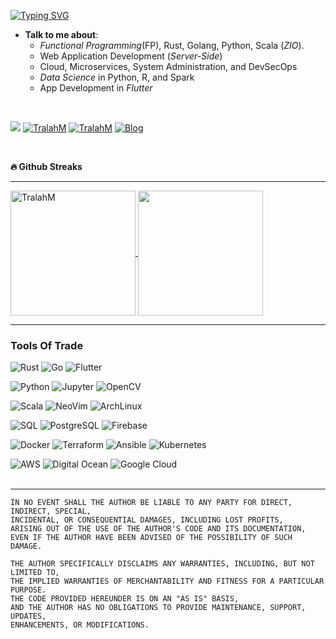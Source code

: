 [![Typing SVG](https://readme-typing-svg.demolab.com?font=Fira+Code&size=12&pause=1000&color=0EAEFF&center=true&width=435&lines=Software+Craftsman%2C+Computer+Scientist.;8%2B+years+of+Programming+Experience;Python%2C+Scala%2C+Rust%2C+Go%2C+Flutter%2C+C%2C+SQL%2C+Devops)](https://github.com/tralahm)

- **Talk to me about**:
  - _Functional Programming_(FP), Rust, Golang, Python, Scala (_ZIO_).
  - Web Application Development (_Server-Side_)
  - Cloud, Microservices, System Administration, and DevSecOps
  - _Data Science_ in Python, R, and Spark
  - App Development in _Flutter_

<br>

[![](https://img.shields.io/badge/%20-%40TralahM-grey?style=for-the-badge&logo=x)](https://x.com/TralahM)
[![TralahM](https://img.shields.io/badge/%20-Kaggle-grey.svg?style=for-the-badge&logo=kaggle)](https://kaggle.com/TralahM)
[![TralahM](https://img.shields.io/badge/%20-LinkedIn-grey.svg?style=for-the-badge&logo=linkedin)](https://linkedin.com/in/TralahM)
[![Blog](https://img.shields.io/badge/%20-Blog-grey.svg?style=for-the-badge&logo=rss)](https://tralahm.github.io)

<br/>

<b align="center">🔥 Github Streaks</b>
<br/>

<hr/>



<a href="https://gh.yabiso.novatta.co.ke/stats/?user=tralahm&theme=black-ice&hide_border=true&stroke=000000&background=0D1117&ring=0eaeff&fire=236f1b&currStreakLabel=0eaeff" target="_blank" alt="TralahM">
    <img height=200 align="center" src="https://gh.yabiso.novatta.co.ke/stats/?user=tralahm&theme=black-ice&hide_border=true&stroke=000000&background=0D1117&ring=0eaeff&fire=236f1b&currStreakLabel=0eaeff" alt="TralahM" />
  
</a>

<a href="https://github.com/TralahM" target="_blank">
  <img height=200 align="center" src="https://ghstatstek.vercel.app/api/top-langs/?username=TralahM&langs_count=14&size_weight=0.04&count_weight=0.3&title_color=0eaeff&text_color=ffffff&icon_color=0891b2&bg_color=0d1117&hide_border=true&locale=en&hide=html,css,php,tex,makefile,cmake,xslt,rpc,qmake,tsql,Emacs%20Lisp,gdb,Common%20Lisp,ruby,assembly,nix,matlab,Dockerfile,Jupyter%20Notebook,javascript,gap,roff,batchfile,smarty,procfile,Vim%20Snippet,Objective-C,m4,scheme&layout=compact&hide_progress=true" />
</a>

<br>

---

### Tools Of Trade

![Rust](https://img.shields.io/badge/-Rust-000?style=for-the-badge&logo=Rust&logoColor=980000)
![Go](https://img.shields.io/badge/-Go-000?style=for-the-badge&logo=Go)
![Flutter](https://img.shields.io/badge/-Flutter-000?style=for-the-badge&logo=Flutter&logoColor=0175C2)

![Python](https://img.shields.io/badge/-Python-000?style=for-the-badge&logo=Python)
![Jupyter](https://img.shields.io/badge/-Jupyter-000?style=for-the-badge&logo=jupyter)
![OpenCV](https://img.shields.io/badge/-OpenCV-000?style=for-the-badge&logo=opencv)

![Scala](https://img.shields.io/badge/-Scala-000?style=for-the-badge&logo=scala&logoColor=ff1512)
![NeoVim](https://img.shields.io/badge/-NeoVim-000?style=for-the-badge&logo=neovim)
![ArchLinux](https://img.shields.io/badge/-ArchLinux-000?style=for-the-badge&logo=archlinux)

![SQL](https://img.shields.io/badge/-SQL-000?style=for-the-badge&logo=MySQL&logoColor=00758F)
![PostgreSQL](https://img.shields.io/badge/-Postgresql-000?style=for-the-badge&logo=Postgresql&logoColor=336791)
![Firebase](https://img.shields.io/badge/-Firebase-000?style=for-the-badge&logo=Firebase)

![Docker](https://img.shields.io/badge/-Docker-000?style=for-the-badge&logo=Docker)
![Terraform](https://img.shields.io/badge/-Terraform-000?style=for-the-badge&logo=terraform)
![Ansible](https://img.shields.io/badge/-Ansible-000?style=for-the-badge&logo=ansible)
![Kubernetes](https://img.shields.io/badge/-Kubernetes-000?style=for-the-badge&logo=Kubernetes)

![AWS](https://img.shields.io/badge/-AmazonAWS-000?style=for-the-badge&logo=amazon-ec2)
![Digital Ocean](https://img.shields.io/badge/-DigitalOcean-000?style=for-the-badge&logo=digitalocean)
![Google Cloud](https://img.shields.io/badge/-GoogleCloud-000?style=for-the-badge&logo=googlecloud)
<br>
<br>
<hr>

```
IN NO EVENT SHALL THE AUTHOR BE LIABLE TO ANY PARTY FOR DIRECT, INDIRECT, SPECIAL,
INCIDENTAL, OR CONSEQUENTIAL DAMAGES, INCLUDING LOST PROFITS,
ARISING OUT OF THE USE OF THE AUTHOR'S CODE AND ITS DOCUMENTATION,
EVEN IF THE AUTHOR HAVE BEEN ADVISED OF THE POSSIBILITY OF SUCH DAMAGE.

THE AUTHOR SPECIFICALLY DISCLAIMS ANY WARRANTIES, INCLUDING, BUT NOT LIMITED TO,
THE IMPLIED WARRANTIES OF MERCHANTABILITY AND FITNESS FOR A PARTICULAR PURPOSE.
THE CODE PROVIDED HEREUNDER IS ON AN "AS IS" BASIS,
AND THE AUTHOR HAS NO OBLIGATIONS TO PROVIDE MAINTENANCE, SUPPORT, UPDATES,
ENHANCEMENTS, OR MODIFICATIONS.
```
